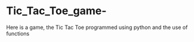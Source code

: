 # Tic_Tac_Toe_game-
Here is a game, the Tic Tac Toe programmed using python and the use of functions
